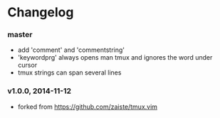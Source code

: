 # Changelog

### master
- add 'comment' and 'commentstring'
- 'keywordprg' always opens man tmux and ignores the word under cursor
- tmux strings can span several lines

### v1.0.0, 2014-11-12
- forked from https://github.com/zaiste/tmux.vim
